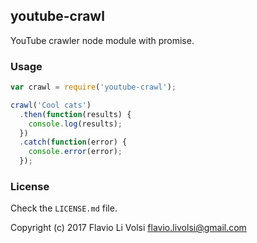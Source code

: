 ## youtube-crawl

YouTube crawler node module with promise.

### Usage
```javascript
var crawl = require('youtube-crawl');

crawl('Cool cats')
  .then(function(results) {
    console.log(results);
  })
  .catch(function(error) {
    console.error(error);
  });
```

### License
Check the `LICENSE.md` file.

Copyright (c) 2017 Flavio Li Volsi <flavio.livolsi@gmail.com>
